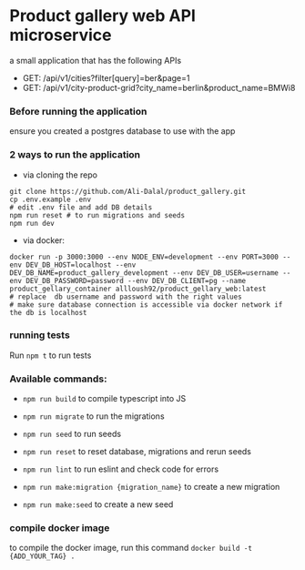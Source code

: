# Product gallery web API microservice

a small application that has the following APIs

- GET: /api/v1/cities?filter[query]=ber&page=1
- GET: /api/v1/city-product-grid?city_name=berlin&product_name=BMWi8

### Before running the application

ensure you created a postgres database to use with the app

### 2 ways to run the application

- via cloning the repo
```shell script
git clone https://github.com/Ali-Dalal/product_gallery.git
cp .env.example .env
# edit .env file and add DB details 
npm run reset # to run migrations and seeds
npm run dev
```

-  via docker:
```shell script
docker run -p 3000:3000 --env NODE_ENV=development --env PORT=3000 --env DEV_DB_HOST=localhost --env DEV_DB_NAME=product_gallery_development --env DEV_DB_USER=username --env DEV_DB_PASSWORD=password --env DEV_DB_CLIENT=pg --name product_gellary_container allloush92/product_gellary_web:latest
# replace  db username and password with the right values
# make sure database connection is accessible via docker network if the db is localhost
```

### running tests

Run `npm t` to run tests

### Available commands:

- `npm run build`
    to compile typescript into JS

- `npm run migrate`
    to run the migrations

- `npm run seed`
    to run seeds
    
-  `npm run reset`
    to reset database, migrations and rerun seeds

- `npm run lint`
    to run eslint and check code for errors

- `npm run make:migration {migration_name}`
    to create a new migration

- `npm run make:seed`
    to create a new seed
    
### compile docker image

to compile the docker image, run this command
`docker build -t {ADD_YOUR_TAG} .`